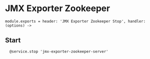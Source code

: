 
# JMX Exporter Zookeeper

    module.exports = header: 'JMX Exporter Zookeeper Stop', handler: (options) ->

## Start

      @service.stop 'jmx-exporter-zookeeper-server'
